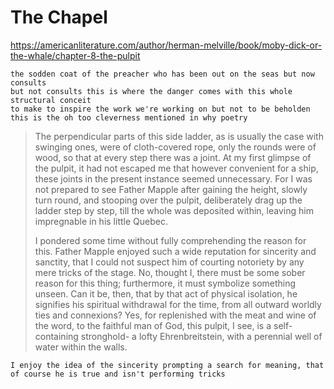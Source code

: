 # The Chapel

https://americanliterature.com/author/herman-melville/book/moby-dick-or-the-whale/chapter-8-the-pulpit

    the sodden coat of the preacher who has been out on the seas but now consults 
    but not consults this is where the danger comes with this whole structural conceit
    to make to inspire the work we're working on but not to be beholden
    this is the oh too cleverness mentioned in why poetry
    
> The perpendicular parts of this side ladder, as is usually the case with swinging ones, were of cloth-covered rope, only the rounds were of wood, so that at every step there was a joint. At my first glimpse of the pulpit, it had not escaped me that however convenient for a ship, these joints in the present instance seemed unnecessary. For I was not prepared to see Father Mapple after gaining the height, slowly turn round, and stooping over the pulpit, deliberately drag up the ladder step by step, till the whole was deposited within, leaving him impregnable in his little Quebec.
>
> I pondered some time without fully comprehending the reason for this. Father Mapple enjoyed such a wide reputation for sincerity and sanctity, that I could not suspect him of courting notoriety by any mere tricks of the stage. No, thought I, there must be some sober reason for this thing; furthermore, it must symbolize something unseen. Can it be, then, that by that act of physical isolation, he signifies his spiritual withdrawal for the time, from all outward worldly ties and connexions? Yes, for replenished with the meat and wine of the word, to the faithful man of God, this pulpit, I see, is a self-containing stronghold- a lofty Ehrenbreitstein, with a perennial well of water within the walls.

    I enjoy the idea of the sincerity prompting a search for meaning, that of course he is true and isn't performing tricks
